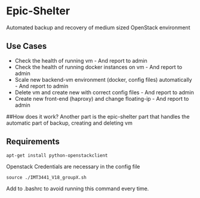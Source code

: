 # Epic-Shelter
Automated backup and recovery of medium sized OpenStack environment


## Use Cases

- Check the health of running vm - And report to admin
- Check the health of running docker instances on vm - And report to admin
- Scale new backend-vm environment (docker, config files) automatically - And report to admin
- Delete vm and create new with correct config files - And report to admin
- Create new front-end (haproxy) and change floating-ip - And report to admin


##How does it work?
Another part is the epic-shelter part that handles the automatic part of backup, creating and deleting vm

## Requirements

```
apt-get install python-openstackclient
```
Openstack Credentials are necessary in the config file

```
source ./IMT3441_V18_groupX.sh
```
Add to .bashrc to avoid running this command every time.
